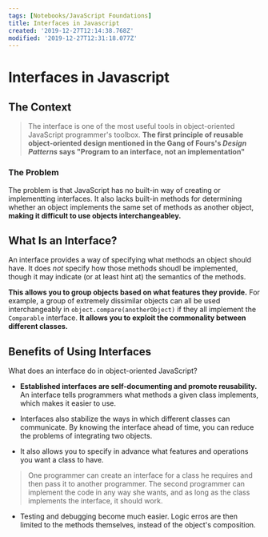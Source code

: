 ```yaml
---
tags: [Notebooks/JavaScript Foundations]
title: Interfaces in Javascript
created: '2019-12-27T12:14:38.768Z'
modified: '2019-12-27T12:31:18.077Z'
---
```


# Interfaces in Javascript

## The Context

> The interface is one of the most useful tools in object-oriented JavaScript programmer's toolbox. __The first principle of reusable object-oriented design mentioned in the Gang of Fours's _Design Patterns_ says "Program to an interface, not an implementation"__

### The Problem 

The problem is that JavaScript has no built-in way of creating or implementting interfaces.  It also lacks built-in methods for determining whether an object implements the same set of methods as another object, __making it difficult to use objects interchangeabley.__

## What Is an Interface?

An interface provides a way of specifying what methods an object should have. It does _not_ specify how those methods shoudl be implemented, though it may indicate (or at least hint at) the semantics of the methods. 

**This allows you to group objects based on what features they provide.** For example, a group of extremely dissimilar objects can all be used interchangeably in `object.compare(anotherObject)` if they all implement the `Comparable` interface. **It allows you to exploit the commonality between different classes.**

## Benefits of Using Interfaces

What does an interface do in object-oriented JavaScript? 

- **Established interfaces are self-documenting and promote reusability.** An interface tells programmers what methods a given class implements, which makes it easier to use.

- Interfaces also stabilize the ways in which different classes can communicate. By knowing the interface ahead of time, you can reduce the problems of integrating two objects. 

- It also allows you to specify in advance what features and operations you want a class to have.

> One programmer can create an interface for a class he requires and then pass it to another programmer. The second programmer can implement the code in any way she wants, and as long as the class implements the interface, it should work. 

- Testing and debugging become much easier. Logic erros are then limited to the methods themselves, instead of the object's composition. 
